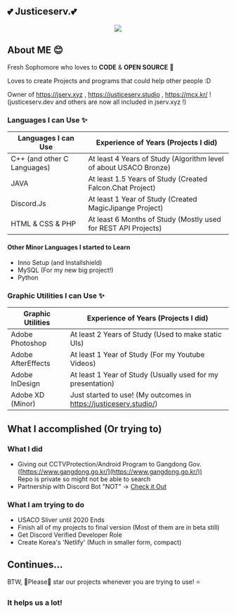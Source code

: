 ## :two_hearts: Justiceserv.:two_hearts:

<p align="center">
<img align = "center" src="https://jserv.xyz/ShareX/whale_MlgZ3QyKXs.png">
</p>

## About ME :blush:

Fresh Sophomore who loves to **CODE** & **OPEN SOURCE** :sparkling_heart:

Loves to create Projects and programs that could help other people :D 

Owner of https://jserv.xyz , https://justiceserv.studio , https://mcx.kr/ ! (justiceserv.dev and others are now all included in jserv.xyz !)

### Languages I can Use  :sparkles:

|Languages I can Use| Experience of Years (Projects I did) | 
|--|--|
|C++ (and other C Languages) | At least 4 Years of Study (Algorithm level of about USACO Bronze) |
|JAVA  | At least 1.5 Years of Study (Created Falcon.Chat Project) |
|Discord.Js  | At least 1 Year of Study (Created MagicJipange Project) |
| HTML & CSS & PHP | At least 6 Months of Study (Mostly used for REST API Projects) |

#### Other Minor Languages I started to Learn

- Inno Setup (and Installshield)
- MySQL (For my new big project!)
- Python 

### Graphic Utilities I can Use  :sparkles:

|Graphic Utilities| Experience of Years (Projects I did) | 
|--|--|
| Adobe Photoshop | At least 2 Years of Study (Used to make static UIs) |
| Adobe AfterEffects| At least 1 Year of Study (For my Youtube Videos) |
| Adobe InDesign | At least 1 Year of Study (Usually used for my presentation) |
| Adobe XD (Minor) | Just started to use! (My outcomes in https://justiceserv.studio/) |


## What I accomplished (Or trying to)

### What I did
- Giving out CCTVProtection/Android Program to Gangdong Gov. ([https://www.gangdong.go.kr/](https://www.gangdong.go.kr/))     
  Repo is private so might not be able to search 
- Partnership with Discord Bot "NOT" -> [Check it Out](https://discord.com/oauth2/authorize?client_id=634059474012995594&permissions=519248&scope=bot)

### What I am trying to do 
- USACO Sliver until 2020 Ends 
- Finish all of my projects to final version (Most of them are in beta still) 
- Get Discord Verified Developer Role 
- Create Korea's 'Netlify' (Much in smaller form, compact) 

## Continues...

BTW, :pray:Please:pray: star our projects whenever you are trying to use! :star:

### It helps us a lot! 
